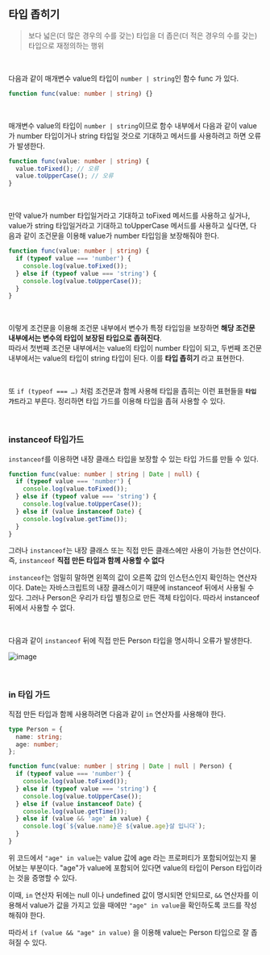 ## 타입 좁히기

> 보다 넓은(더 많은 경우의 수를 갖는) 타입을 더 좁은(더 적은 경우의 수를 갖는) 타입으로 재정의하는 행위

<br />

다음과 같이 매개변수 value의 타입이 `number | string`인 함수 func 가 있다.

```typescript
function func(value: number | string) {}
```

<br />

매개변수 value의 타입이 `number | string`이므로 함수 내부에서 다음과 같이 value가 number 타입이거나 string 타입일 것으로 기대하고 메서드를 사용하려고 하면 오류가 발생한다.

```typescript
function func(value: number | string) {
  value.toFixed(); // 오류
  value.toUpperCase(); // 오류
}
```

<br />

만약 value가 number 타입일거라고 기대하고 toFixed 메서드를 사용하고 싶거나, value가 string 타입일거라고 기대하고 toUpperCase 메서드를 사용하고 싶다면, 다음과 같이 조건문을 이용해 value가 number 타입임을 보장해줘야 한다.

```typescript
function func(value: number | string) {
  if (typeof value === 'number') {
    console.log(value.toFixed());
  } else if (typeof value === 'string') {
    console.log(value.toUpperCase());
  }
}
```

<br />

이렇게 조건문을 이용해 조건문 내부에서 변수가 특정 타입임을 보장하면 <b>해당 조건문 내부에서는 변수의 타입이 보장된 타입으로 좁혀진다</b>. <br />
따라서 첫번째 조건문 내부에서는 value의 타입이 number 타입이 되고, 두번째 조건문 내부에서는 value의 타입이 string 타입이 된다. 이를 <b>타입 좁히기</b> 라고 표현한다. <br />

<br />

또 `if (typeof === …)` 처럼 조건문과 함께 사용해 타입을 좁히는 이런 표현들을 <b>`타입 가드`</b>라고 부른다. 정리하면 타입 가드를 이용해 타입을 좁혀 사용할 수 있다. <br />

<br />

### instanceof 타입가드

`instanceof`를 이용하면 내장 클래스 타입을 보장할 수 있는 타입 가드를 만들 수 있다.

```typescript
function func(value: number | string | Date | null) {
  if (typeof value === 'number') {
    console.log(value.toFixed());
  } else if (typeof value === 'string') {
    console.log(value.toUpperCase());
  } else if (value instanceof Date) {
    console.log(value.getTime());
  }
}
```

그러나 `instanceof`는 내장 클래스 또는 직접 만든 클래스에만 사용이 가능한 연산이다.
즉, `instanceof` <b>직접 만든 타입과 함께 사용할 수 없다</b> <br />

`instanceof`는 엄밀히 말하면 왼쪽의 값이 오른쪽 값의 인스턴스인지 확인하는 연산자이다.
Date는 자바스크립트의 내장 클래스이기 때문에 instanceof 뒤에서 사용될 수 있다.
그러나 Person은 우리가 타입 별칭으로 만든 객체 타입이다. 따라서 instanceof 뒤에서 사용할 수 없다.

<br />

다음과 같이 `instanceof` 뒤에 직접 만든 Person 타입을 명시하니 오류가 발생한다.

![image](https://github.com/sujinjwa/typescript-study/assets/91577550/fa0bb272-316f-4175-8a20-8acaa95dc640)

<br />

### in 타입 가드

직접 만든 타입과 함께 사용하려면 다음과 같이 `in` 연산자를 사용해야 한다.

```typescript
type Person = {
  name: string;
  age: number;
};

function func(value: number | string | Date | null | Person) {
  if (typeof value === 'number') {
    console.log(value.toFixed());
  } else if (typeof value === 'string') {
    console.log(value.toUpperCase());
  } else if (value instanceof Date) {
    console.log(value.getTime());
  } else if (value && 'age' in value) {
    console.log(`${value.name}은 ${value.age}살 입니다`);
  }
}
```

위 코드에서 `"age" in value`는 value 값에 age 라는 프로퍼티가 포함되어있는지 물어보는 부분이다. "age"가 value에 포함되어 있다면 value의 타입이 Person 타입이라는 것을 증명할 수 있다. <br />

이때, `in` 연산자 뒤에는 null 이나 undefined 값이 명시되면 안되므로, `&&` 연산자를 이용해서 value가 값을 가지고 있을 때에만 `"age" in value`을 확인하도록 코드를 작성해줘야 한다. <br />

따라서 `if (value && "age" in value)` 을 이용해 value는 Person 타입으로 잘 좁혀질 수 있다.
